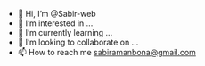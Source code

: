 - 👋 Hi, I’m @Sabir-web
- 👀 I’m interested in ...
- 🌱 I’m currently learning ...
- 💞️ I’m looking to collaborate on ...
- 📫 How to reach me sabiramanbona@gmail.com
